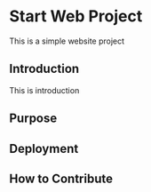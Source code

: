 # Start Web Project

This is a simple website project

## Introduction

This is introduction

## Purpose

## Deployment

## How to Contribute